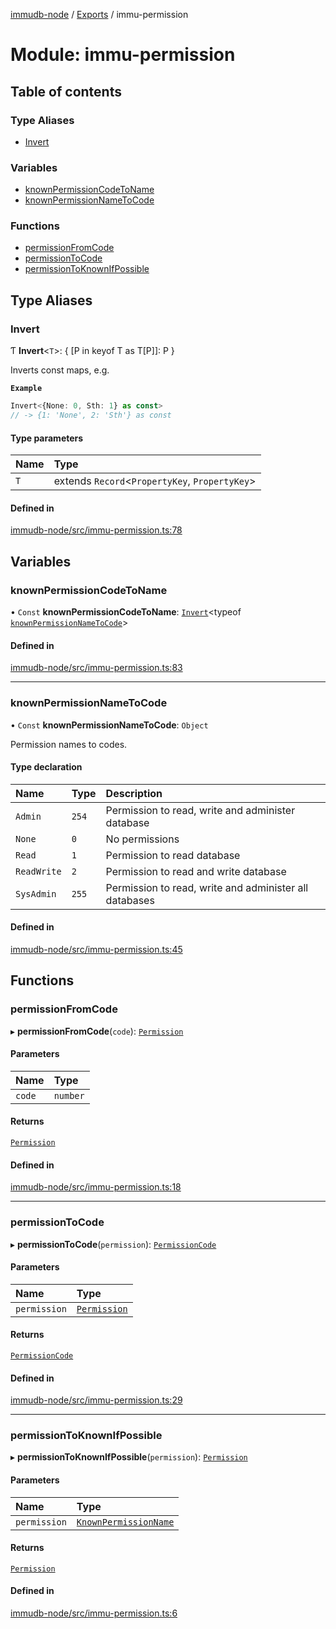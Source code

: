 [immudb-node](../README.md) / [Exports](../modules.md) / immu-permission

# Module: immu-permission

## Table of contents

### Type Aliases

- [Invert](immu_permission.md#invert)

### Variables

- [knownPermissionCodeToName](immu_permission.md#knownpermissioncodetoname)
- [knownPermissionNameToCode](immu_permission.md#knownpermissionnametocode)

### Functions

- [permissionFromCode](immu_permission.md#permissionfromcode)
- [permissionToCode](immu_permission.md#permissiontocode)
- [permissionToKnownIfPossible](immu_permission.md#permissiontoknownifpossible)

## Type Aliases

### Invert

Ƭ **Invert**<`T`\>: { [P in keyof T as T[P]]: P }

Inverts const maps, e.g.

**`Example`**

```ts
Invert<{None: 0, Sth: 1} as const>
// -> {1: 'None', 2: 'Sth'} as const
```

#### Type parameters

| Name | Type |
| :------ | :------ |
| `T` | extends `Record`<`PropertyKey`, `PropertyKey`\> |

#### Defined in

[immudb-node/src/immu-permission.ts:78](https://github.com/user3232/node-immu-db/blob/2e88686/immudb-node/src/immu-permission.ts#L78)

## Variables

### knownPermissionCodeToName

• `Const` **knownPermissionCodeToName**: [`Invert`](immu_permission.md#invert)<typeof [`knownPermissionNameToCode`](immu_permission.md#knownpermissionnametocode)\>

#### Defined in

[immudb-node/src/immu-permission.ts:83](https://github.com/user3232/node-immu-db/blob/2e88686/immudb-node/src/immu-permission.ts#L83)

___

### knownPermissionNameToCode

• `Const` **knownPermissionNameToCode**: `Object`

Permission names to codes.

#### Type declaration

| Name | Type | Description |
| :------ | :------ | :------ |
| `Admin` | ``254`` | Permission to read, write and administer database |
| `None` | ``0`` | No permissions |
| `Read` | ``1`` | Permission to read database |
| `ReadWrite` | ``2`` | Permission to read and write database |
| `SysAdmin` | ``255`` | Permission to read, write and administer all databases |

#### Defined in

[immudb-node/src/immu-permission.ts:45](https://github.com/user3232/node-immu-db/blob/2e88686/immudb-node/src/immu-permission.ts#L45)

## Functions

### permissionFromCode

▸ **permissionFromCode**(`code`): [`Permission`](types_Permission.md#permission)

#### Parameters

| Name | Type |
| :------ | :------ |
| `code` | `number` |

#### Returns

[`Permission`](types_Permission.md#permission)

#### Defined in

[immudb-node/src/immu-permission.ts:18](https://github.com/user3232/node-immu-db/blob/2e88686/immudb-node/src/immu-permission.ts#L18)

___

### permissionToCode

▸ **permissionToCode**(`permission`): [`PermissionCode`](types_Permission.md#permissioncode)

#### Parameters

| Name | Type |
| :------ | :------ |
| `permission` | [`Permission`](types_Permission.md#permission) |

#### Returns

[`PermissionCode`](types_Permission.md#permissioncode)

#### Defined in

[immudb-node/src/immu-permission.ts:29](https://github.com/user3232/node-immu-db/blob/2e88686/immudb-node/src/immu-permission.ts#L29)

___

### permissionToKnownIfPossible

▸ **permissionToKnownIfPossible**(`permission`): [`Permission`](types_Permission.md#permission)

#### Parameters

| Name | Type |
| :------ | :------ |
| `permission` | [`KnownPermissionName`](types_Permission.md#knownpermissionname) |

#### Returns

[`Permission`](types_Permission.md#permission)

#### Defined in

[immudb-node/src/immu-permission.ts:6](https://github.com/user3232/node-immu-db/blob/2e88686/immudb-node/src/immu-permission.ts#L6)
